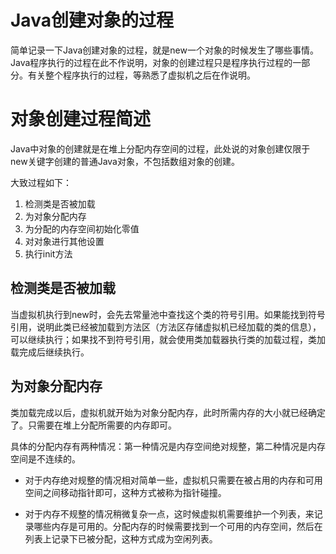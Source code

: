 # Java创建对象的过程
简单记录一下Java创建对象的过程，就是new一个对象的时候发生了哪些事情。Java程序执行的过程在此不作说明，对象的创建过程只是程序执行过程的一部分。有关整个程序执行的过程，等熟悉了虚拟机之后在作说明。

# 对象创建过程简述
Java中对象的创建就是在堆上分配内存空间的过程，此处说的对象创建仅限于new关键字创建的普通Java对象，不包括数组对象的创建。

大致过程如下：

1. 检测类是否被加载
2. 为对象分配内存
3. 为分配的内存空间初始化零值
4. 对对象进行其他设置
5. 执行init方法

## 检测类是否被加载
当虚拟机执行到new时，会先去常量池中查找这个类的符号引用。如果能找到符号引用，说明此类已经被加载到方法区（方法区存储虚拟机已经加载的类的信息），可以继续执行；如果找不到符号引用，就会使用类加载器执行类的加载过程，类加载完成后继续执行。

## 为对象分配内存
类加载完成以后，虚拟机就开始为对象分配内存，此时所需内存的大小就已经确定了。只需要在堆上分配所需要的内存即可。

具体的分配内存有两种情况：第一种情况是内存空间绝对规整，第二种情况是内存空间是不连续的。

* 对于内存绝对规整的情况相对简单一些，虚拟机只需要在被占用的内存和可用空间之间移动指针即可，这种方式被称为指针碰撞。

* 对于内存不规整的情况稍微复杂一点，这时候虚拟机需要维护一个列表，来记录哪些内存是可用的。分配内存的时候需要找到一个可用的内存空间，然后在列表上记录下已被分配，这种方式成为空闲列表。

